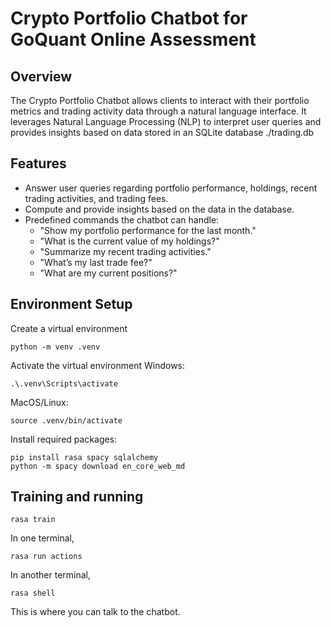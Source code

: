 # Crypto Portfolio Chatbot for GoQuant Online Assessment

## Overview

The Crypto Portfolio Chatbot allows clients to interact with their portfolio metrics and trading activity data through a natural language interface. It leverages Natural Language Processing (NLP) to interpret user queries and provides insights based on data stored in an SQLite database ./trading.db

## Features

- Answer user queries regarding portfolio performance, holdings, recent trading activities, and trading fees.
- Compute and provide insights based on the data in the database.
- Predefined commands the chatbot can handle:
  - "Show my portfolio performance for the last month."
  - "What is the current value of my holdings?"
  - "Summarize my recent trading activities."
  - "What’s my last trade fee?"
  - "What are my current positions?"

## Environment Setup
Create a virtual environment
```
python -m venv .venv
```

Activate the virtual environment
Windows:
```
.\.venv\Scripts\activate
```
MacOS/Linux:
```
source .venv/bin/activate
```

Install required packages:
```
pip install rasa spacy sqlalchemy
python -m spacy download en_core_web_md
```

## Training and running
```
rasa train
```

In one terminal,
```
rasa run actions
```

In another terminal,

```
rasa shell
```
This is where you can talk to the chatbot.